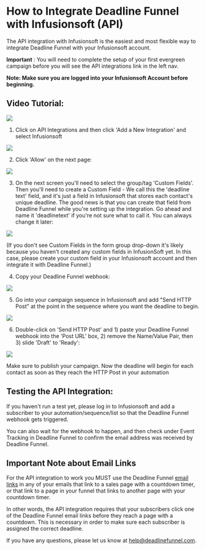 # How to Integrate Deadline Funnel with Infusionsoft \(API\)

The API integration with Infusionsoft is the easiest and most flexible way to integrate Deadline Funnel with your Infusionsoft account.

**Important** : You will need to complete the setup of your first evergreen campaign before you will see the API integrations link in the left nav.

**Note: Make sure you are logged into your Infusionsoft Account before beginning.**

## **Video Tutorial:**

![](https://fast.wistia.com/embed/medias/vudcwlgjdo/swatch)

1. Click on API Integrations and then click 'Add a New Integration' and select Infusionsoft

![](https://d33v4339jhl8k0.cloudfront.net/docs/assets/53974d6ce4b0c76107b109d1/images/5bd9ba7e2c7d3a01757a9ed0/file-%20JOd3hEZFOg.png)

2. Click 'Allow' on the next page:

![](https://d33v4339jhl8k0.cloudfront.net/docs/assets/53974d6ce4b0c76107b109d1/images/5a7e10480428634376d0008c/file-%20GIT5qxWcD4.png)

3. On the next screen you'll need to select the group/tag 'Custom Fields'. Then you'll need to create a Custom Field - We call this the 'deadline text' field, and it's just a field in Infusionsoft that stores each contact's unique deadline. The good news is that you can create that field from Deadline Funnel while you're setting up the integration. Go ahead and name it 'deadlinetext' if you're not sure what to call it. You can always change it later:

![](https://d33v4339jhl8k0.cloudfront.net/docs/assets/53974d6ce4b0c76107b109d1/images/5b4cbb9c2c7d3a03f89c9d34/file-4YVZryipZZ.png)

\(If you don't see Custom Fields in the form group drop-down it's likely because you haven't created any custom fields in InfusionSoft yet. In this case, please create your custom field in your Infusionsoft account and then integrate it with Deadline Funnel.\)

4. Copy your Deadline Funnel webhook:

![](https://d33v4339jhl8k0.cloudfront.net/docs/assets/53974d6ce4b0c76107b109d1/images/5b4cbc802c7d3a03f89c9d44/file-%20LoHZCKGyAe.png)

5. Go into your campaign sequence in Infusionsoft and add "Send HTTP Post" at the point in the sequence where you want the deadline to begin.

![](https://d33v4339jhl8k0.cloudfront.net/docs/assets/53974d6ce4b0c76107b109d1/images/5d0b7ec52c7d3a6b51c6a891/file-8RG6OwToZo.jpg)

6. Double-click on 'Send HTTP Post' and 1\) paste your Deadline Funnel webhook into the 'Post URL' box, 2\) remove the Name/Value Pair, then 3\) slide 'Draft' to 'Ready':

![](https://d33v4339jhl8k0.cloudfront.net/docs/assets/53974d6ce4b0c76107b109d1/images/5a96ee442c7d3a754951330e/file-%20yUrGDubZbw.png)

Make sure to publish your campaign. Now the deadline will begin for each contact as soon as they reach the HTTP Post in your automation

## Testing the API Integration:

If you haven't run a test yet, please log in to Infusionsoft and add a subscriber to your automation/sequence/list so that the Deadline Funnel webhook gets triggered.

You can also wait for the webhook to happen, and then check under Event Tracking in Deadline Funnel to confirm the email address was received by Deadline Funnel.

## Important Note about Email Links

For the API integration to work you MUST use the Deadline Funnel [email links](http://documentation.deadlinefunnel.com/article/16-expiring-links) in any of your emails that link to a sales page with a countdown timer, or that link to a page in your funnel that links to another page with your countdown timer.

In other words, the API integration requires that your subscribers click one of the Deadline Funnel email links before they reach a page with a countdown. This is necessary in order to make sure each subscriber is assigned the correct deadline.

If you have any questions, please let us know at [help@deadlinefunnel.com](mailto:mailto:help@deadlinefunnel.com).


